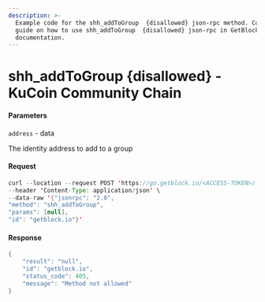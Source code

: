 ```yaml
---
description: >-
  Example code for the shh_addToGroup  {disallowed} json-rpc method. Сomplete
  guide on how to use shh_addToGroup  {disallowed} json-rpc in GetBlock.io Web3
  documentation.
---
```


# shh\_addToGroup {disallowed} - KuCoin Community Chain

#### Parameters

`address` - data

The identity address to add to a group

#### Request

```java
curl --location --request POST 'https://go.getblock.io/<ACCESS-TOKEN>/' \
--header 'Content-Type: application/json' \
--data-raw '{"jsonrpc": "2.0",
"method": "shh_addToGroup",
"params": [null],
"id": "getblock.io"}'
```

#### Response

```java
{
    "result": "null",
    "id": "getblock.io",
    "status_code": 405,
    "message": "Method not allowed"
}
```

